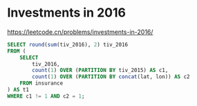 # Investments in 2016

<https://leetcode.cn/problems/investments-in-2016/>

```sql
SELECT round(sum(tiv_2016), 2) tiv_2016 
FROM (
    SELECT 
        tiv_2016, 
        count(1) OVER (PARTITION BY tiv_2015) AS c1,
        count(1) OVER (PARTITION BY concat(lat, lon)) AS c2
    FROM insurance
) AS t1
WHERE c1 != 1 AND c2 = 1;
```
